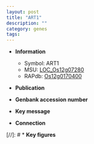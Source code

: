 ```yaml
---
layout: post
title: "ART1"
description: ""
category: genes
tags: 
---
```


* **Information**  
    + Symbol: ART1  
    + MSU: [LOC_Os12g07280](http://rice.uga.edu/cgi-bin/ORF_infopage.cgi?orf=LOC_Os12g07280)  
    + RAPdb: [Os12g0170400](http://rapdb.dna.affrc.go.jp/viewer/gbrowse_details/irgsp1?name=Os12g0170400)  

* **Publication**  

* **Genbank accession number**  

* **Key message**  

* **Connection**  

[//]: # * **Key figures**  


